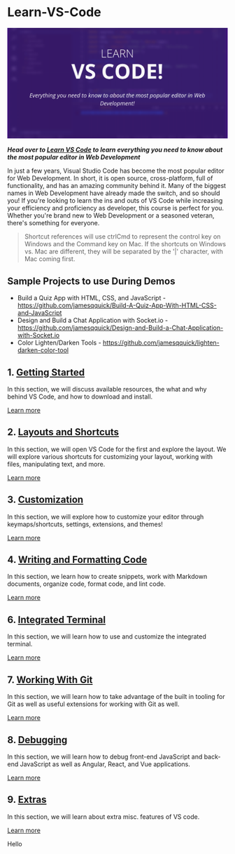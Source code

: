 # Learn-VS-Code

![Learn VS Code Cover Image](./images/cover.png)

***Head over to [Learn VS Code](https://www.learnvscode.com) to learn everything you need to know about the most popular editor in Web Development***

In just a few years, Visual Studio Code has become the most popular editor for Web Development. In short, it is open source, cross-platform, full of functionality, and has an amazing community behind it. Many of the biggest names in Web Development have already made the switch, and so should you! If you're looking to learn the ins and outs of VS Code while increasing your efficiency and proficiency as developer, this course is perfect for you. Whether you're brand new to Web Development or a seasoned veteran, there's something for everyone.

> Shortcut references will use ctrlCmd to represent the control key on Windows and the Command key on Mac.  If the shortcuts on Windows vs. Mac are different, they will be separated by the '|' character, with Mac coming first.

## Sample Projects to use During Demos

- Build a Quiz App with HTML, CSS, and JavaScript - https://github.com/jamesqquick/Build-A-Quiz-App-With-HTML-CSS-and-JavaScript
- Design and Build a Chat Application with Socket.io - https://github.com/jamesqquick/Design-and-Build-a-Chat-Application-with-Socket.io
- Color Lighten/Darken Tools - https://github.com/jamesqquick/lighten-darken-color-tool

## 1. [Getting Started](./sections/GettingStarted.md)

In this section, we will discuss available resources, the what and why behind VS Code, and how to download and install.

[Learn more](./sections/LayoutsAndShortcuts.md)

## 2. [Layouts and Shortcuts](./sections/LayoutsAndShortcuts.md)

In this section, we will open VS Code for the first and explore the layout.  We will explore various shortcuts for customizing your layout, working with files, manipulating text, and more.

[Learn more](./sections/LayoutsAndShortcuts.md)

## 3. [Customization](./sections/Customization.md)

In this section, we will explore how to customize your editor through keymaps/shortcuts, settings, extensions, and themes!

[Learn more](./sections/Customization.md)

## 4. [Writing and Formatting Code](./sections/WritingAndFormattingCode.md)

In this section, we learn how to create snippets, work with Markdown documents, organize code, format code, and lint code.

[Learn more](./sections/WritingAndFormattingCode.md)

## 6. [Integrated Terminal](./sections/IntegratedTerminal.md)

In this section, we will learn how to use and customize the integrated terminal.

[Learn more](./sections/IntegratedTerminal.md)

## 7. [Working With Git](./sections/WorkingWithGit.md)

In this section, we will learn how to take advantage of the built in tooling for Git as well as useful extensions for working with Git as well.

[Learn more](./sections/WorkingWithGit.md)

## 8. [Debugging](./sections/Debugging.md)

In this section, we will learn how to debug front-end JavaScript and back-end JavaScript as well as Angular, React, and Vue applications.

[Learn more](./sections/Debugging.md)

## 9. [Extras](./sections/Extras.md)

In this section, we will learn about extra misc. features of VS code.

[Learn more](./sections/Extras.md)

Hello
